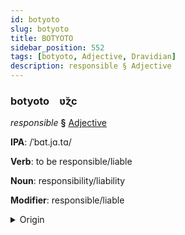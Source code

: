 ```yaml
---
id: botyoto
slug: botyoto
title: BOTYOTO
sidebar_position: 552
tags: [botyoto, Adjective, Dravidian]
description: responsible § Adjective
---
```


### botyoto&emsp;<span kind="abugida">ʋ̆ɀc</span>

*responsible* **§** [Adjective](../../tags/Adjective)

**IPA**: /ˈbɑt.jɑ.tɑ/

**Verb**: to be responsible/liable

**Noun**: responsibility/liability

**Modifier**: responsible/liable

<details>
    <summary>Origin</summary>
    Telugu బాధ్యత bādhyata /baːɖʱ.ja.ta/<br/>
    <em>Dravidian Language Family</em>
</details>